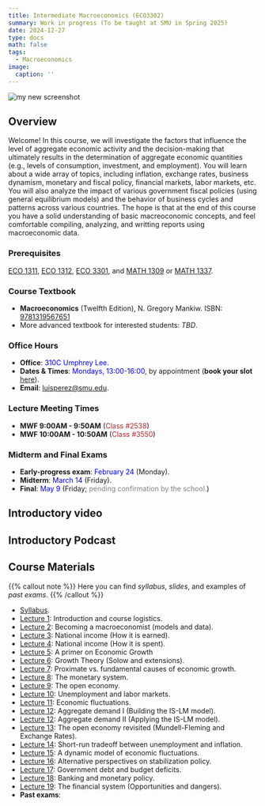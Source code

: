 ```yaml
---
title: Intermediate Macroeconomics (ECO3302)
summary: Work in progress (To be taught at SMU in Spring 2025)
date: 2024-12-27
type: docs
math: false
tags:
  - Macroeconomics
image: 
  caption: ''
---
```

<img alt = 'my new screenshot' src='/teaching/intermediate_macro/macro_intro.jpg' />

## Overview
Welcome! In this course, we will investigate the factors that influence the level of aggregate economic activity and the decision-making that ultimately results in the determination of aggregate economic quantities (e.g., levels of consumption, investment, and employment). You will learn about a wide array of topics, including inflation, exchange rates, business dynamism, monetary and fiscal policy, financial markets, labor markets, etc. You will also analyze the impact of various government fiscal policies (using general equilibrium models) and the behavior of business cycles and patterns across various countries. The hope is that at the end of this course you have a solid understanding of basic macreoconomic concepts, and feel comfortable compiling, analyzing, and writting reports using macroeconomic data. 

### Prerequisites
[ECO 1311](https://catalog.smu.edu/preview_course_nopop.php?catoid=33&coid=120231), [ECO 1312](https://catalog.smu.edu/preview_course_nopop.php?catoid=59&coid=223285), [ECO 3301](https://catalog.smu.edu/preview_course_nopop.php?catoid=14&coid=44547), and [MATH 1309](https://catalog.smu.edu/preview_course_nopop.php?catoid=56&coid=211901) or [MATH 1337](https://catalog.smu.edu/preview_course_nopop.php?catoid=33&coid=121240).

### Course Textbook
  * **Macroeconomics** (Twelfth Edition), N. Gregory Mankiw. ISBN: [9781319567651](https://store.macmillanlearning.com/us/product/Macroeconomics/p/1319473474)
  * More advanced textbook for interested students: _TBD_.

### Office Hours
  * **Office**: <span style="color:blue"> 310C Umphrey Lee</span>.
  * **Dates & Times**: <span style="color:blue">Mondays, 13:00-16:00</span>, by appointment (**book your slot** [here](https://docs.google.com/spreadsheets/d/1ChMqGncR-uL0yOu027SQdq8qXpGKpDk0RrrwqXJLA1M/edit?usp=sharing)).
  * **Email**: luisperez@smu.edu. 

### Lecture Meeting Times
  * **MWF 9:00AM - 9:50AM** (<span style="color:brown">Class #2538</span>)
  * **MWF 10:00AM - 10:50AM** (<span style="color:brown">Class #3550</span>)
  
### Midterm and Final Exams
  * **Early-progress exam**: <span style="color:blue">February 24</span> (Monday).
  * **Midterm**: <span style="color:blue">March 14</span> (Friday).
  * **Final**: <span style="color:blue">May 9</span> (Friday; <span style="color:gray">pending confirmation by the school.</span>)

## Introductory video



## Introductory Podcast



## Course Materials

{{% callout note %}}
Here you can find _syllabus_, _slides_, and examples of _past exams_.
{{% /callout %}}

  * [Syllabus]().
  * [Lecture 1](): Introduction and course logistics.
  * [Lecture 2](): Becoming a macroeconomist (models and data).
  * [Lecture 3](): National income (How it is earned).
  * [Lecture 4](): National income (How it is spent).
  * [Lecture 5](): A primer on Economic Growth
  * [Lecture 6](): Growth Theory (Solow and extensions).
  * [Lecture 7](): Proximate vs. fundamental causes of economic growth.
  * [Lecture 8](): The monetary system.
  * [Lecture 9](): The open economy.
  * [Lecture 10](): Unemployment and labor markets.
  * [Lecture 11](): Economic fluctuations.
  * [Lecture 12](): Aggregate demand I (Building the IS-LM model).
  * [Lecture 12](): Aggregate demand II (Applying the IS-LM model).
  * [Lecture 13](): The open economy revisited (Mundell-Fleming and Exchange Rates).
  * [Lecture 14](): Short-run tradeoff between unemployment and inflation.
  * [Lecture 15](): A dynamic model of economic fluctuations.
  * [Lecture 16](): Alternative perspectives on stabilization policy.
  * [Lecture 17](): Government debt and budget deficits.
  * [Lecture 18](): Banking and monetary policy.
  * [Lecture 19](): The financial system (Opportunities and dangers).
  * **Past exams**: 

